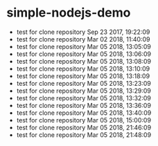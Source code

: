# simple-nodejs-demo
* test for clone repository Sep 23 2017, 19:22:09
* test for clone repository Mar 02 2018, 11:40:09
* test for clone repository Mar 05 2018, 13:05:09
* test for clone repository Mar 05 2018, 13:06:09
* test for clone repository Mar 05 2018, 13:08:09
* test for clone repository Mar 05 2018, 13:10:09
* test for clone repository Mar 05 2018, 13:18:09
* test for clone repository Mar 05 2018, 13:23:09
* test for clone repository Mar 05 2018, 13:29:09
* test for clone repository Mar 05 2018, 13:32:09
* test for clone repository Mar 05 2018, 13:36:09
* test for clone repository Mar 05 2018, 13:40:09
* test for clone repository Mar 05 2018, 15:00:09
* test for clone repository Mar 05 2018, 21:46:09
* test for clone repository Mar 05 2018, 21:48:09

